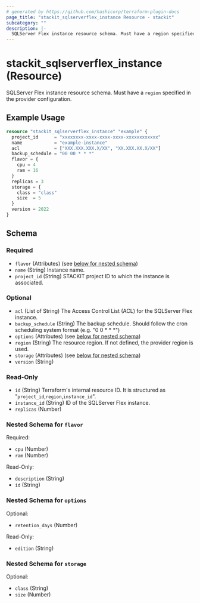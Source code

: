 ```yaml
---
# generated by https://github.com/hashicorp/terraform-plugin-docs
page_title: "stackit_sqlserverflex_instance Resource - stackit"
subcategory: ""
description: |-
  SQLServer Flex instance resource schema. Must have a region specified in the provider configuration.
---
```


# stackit_sqlserverflex_instance (Resource)

SQLServer Flex instance resource schema. Must have a `region` specified in the provider configuration.

## Example Usage

```terraform
resource "stackit_sqlserverflex_instance" "example" {
  project_id      = "xxxxxxxx-xxxx-xxxx-xxxx-xxxxxxxxxxxx"
  name            = "example-instance"
  acl             = ["XXX.XXX.XXX.X/XX", "XX.XXX.XX.X/XX"]
  backup_schedule = "00 00 * * *"
  flavor = {
    cpu = 4
    ram = 16
  }
  replicas = 3
  storage = {
    class = "class"
    size  = 5
  }
  version = 2022
}
```

<!-- schema generated by tfplugindocs -->
## Schema

### Required

- `flavor` (Attributes) (see [below for nested schema](#nestedatt--flavor))
- `name` (String) Instance name.
- `project_id` (String) STACKIT project ID to which the instance is associated.

### Optional

- `acl` (List of String) The Access Control List (ACL) for the SQLServer Flex instance.
- `backup_schedule` (String) The backup schedule. Should follow the cron scheduling system format (e.g. "0 0 * * *")
- `options` (Attributes) (see [below for nested schema](#nestedatt--options))
- `region` (String) The resource region. If not defined, the provider region is used.
- `storage` (Attributes) (see [below for nested schema](#nestedatt--storage))
- `version` (String)

### Read-Only

- `id` (String) Terraform's internal resource ID. It is structured as "`project_id`,`region`,`instance_id`".
- `instance_id` (String) ID of the SQLServer Flex instance.
- `replicas` (Number)

<a id="nestedatt--flavor"></a>
### Nested Schema for `flavor`

Required:

- `cpu` (Number)
- `ram` (Number)

Read-Only:

- `description` (String)
- `id` (String)


<a id="nestedatt--options"></a>
### Nested Schema for `options`

Optional:

- `retention_days` (Number)

Read-Only:

- `edition` (String)


<a id="nestedatt--storage"></a>
### Nested Schema for `storage`

Optional:

- `class` (String)
- `size` (Number)
